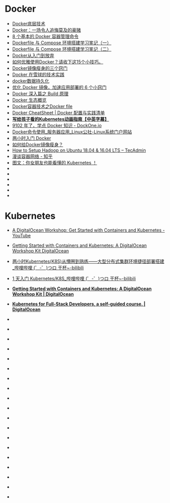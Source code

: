 # Docker



*   [Docker底层技术](https://www.jianshu.com/p/7a1ce51a0eba)
*   [Docker：一场令人追悔莫及的豪赌](http://dockone.io/article/5520)
*   [8 个基本的 Docker 容器管理命令](https://linux.cn/article-9768-1.html)
*   [Dockerfile 与 Compose 环境搭建学习笔记（一）](https://helei112g.github.io/2018/06/25/Dockerfile-%E4%B8%8E-Compose-%E7%8E%AF%E5%A2%83%E6%90%AD%E5%BB%BA%E5%AD%A6%E4%B9%A0%E7%AC%94%E8%AE%B0%EF%BC%88%E4%B8%80%EF%BC%89/)
*   [Dockerfile 与 Compose 环境搭建学习笔记（二）](https://helei112g.github.io/2018/06/26/Dockerfile-%E4%B8%8E-Compose-%E7%8E%AF%E5%A2%83%E6%90%AD%E5%BB%BA%E5%AD%A6%E4%B9%A0%E7%AC%94%E8%AE%B0%EF%BC%88%E4%BA%8C%EF%BC%89/)
*   [Docker从入门到放弃](https://mp.weixin.qq.com/s?__biz=MjM5NjA0NjgyMA==&mid=2651070642&idx=4&sn=4588718e68a100087051fc679cadb6bc&chksm=bd1fb2398a683b2fd31a613f6db49ed9a3298dc88790a69e0984cf65f24304544b85ede5f602&mpshare=1&scene=23&srcid=0816CLvbflRDEGoV3wQDwXvh#rd)
*   [如何优雅使用Docker？请收下这15个小技巧。](https://studygolang.com/articles/14319)
*   [Docker镜像瘦身的三个窍门](http://dockone.io/article/8174)
*   [Docker 在雪球的技术实践](https://mp.weixin.qq.com/s/0JAhx0uFu7rcYjor3Dx9dw?utm_source=tuicool&utm_medium=referral)
*   [docker数据持久化](http://liaowo.me/articles/2018/09/16/1537071415328.html?utm_source=tuicool&utm_medium=referral)
*   [优化 Docker 镜像，加速应用部署的 6 个小窍门](https://mp.weixin.qq.com/s?__biz=MzU4MzA0MTc3Nw==&mid=2247483910&idx=1&sn=48c72758b012d928c13b01e77a772abf&chksm=fdae5598cad9dc8ed7e9ed91f75165d06fc77f4ba36aca9f529279ab308e27003d5587ed743b&scene=21&utm_source=tuicool&utm_medium=referral)
*   [Docker 深入篇之 Build 原理](https://zhuanlan.zhihu.com/p/43767105?utm_source=tuicool&utm_medium=referral)
*   [Docker 生态概览](https://mp.weixin.qq.com/s?__biz=MzI0MDQ4MTM5NQ==&mid=2247486990&idx=2&sn=4b65be91263a2f8abb3c9807dfc28004&chksm=e91b6b12de6ce204d353eeedb787e803f22c9dea48a172de259d4785a9550f7360638f92677b&mpshare=1&scene=23&srcid=0920Dhlu4oQAaI8rySvy3T50#rd)
*   [Docker容器技术之Docker file](https://mp.weixin.qq.com/s?__biz=MzI0MDQ4MTM5NQ==&mid=2247486864&idx=1&sn=4e4a252aada8dfdb0de4e5e92de02058&chksm=e91b688cde6ce19af4f61b42454759c701bf2e250a46563948d6962be3a1883d63bd9c57beaf&mpshare=1&scene=23&srcid=0920VeoITSyfYK0Y8DSvqVQS#rd)
*   [Docker CheatSheet | Docker 配置与实践清单](https://segmentfault.com/a/1190000016447161?utm_source=tuicool&utm_medium=referral)
*   [**写给孩子看的Kubernetes动画指南【中英字幕】**](https://mp.weixin.qq.com/s?__biz=MzAxOTc0NzExNg==&mid=2665514892&idx=1&sn=f8b1169d9b66b88c3f5bac14de5384a7&chksm=80d67fcfb7a1f6d93359d14e0983fc895f734d35a1d7f3534e5e3c1c3294033c60ae09e7f5aa&mpshare=1&scene=23&srcid=0927MO4XawH0pPyNXRHcBD2W#rd)
*   [9102 年了，学点 Docker 知识 - DockOne.io](http://dockone.io/article/8583)
*   [Docker命令使用_服务器应用_Linux公社-Linux系统门户网站](https://www.linuxidc.com/Linux/2017-11/148372.htm)
*   [两小时入门 Docker](https://mp.weixin.qq.com/s?__biz=MzAxODI5ODMwOA==&mid=2666543666&idx=1&sn=aa2959d857cf31904c2712309a843e41&chksm=80dcfe99b7ab778f6de258c444719fc1b2874f3ba7110a3f0373f0ce69702906192fea863777&mpshare=1&scene=23&srcid=0130ivx7CTyoLs7JD5TTRJx7#rd)
*   [如何给Docker镜像瘦身？](https://www.infoq.cn/article/tbiWIEU87E*wKuNVJDWm)
*   [How to Setup Hadoop on Ubuntu 18.04 & 16.04 LTS – TecAdmin](https://tecadmin.net/setup-hadoop-on-ubuntu/)
*    [漫谈容器网络 - 知乎](https://zhuanlan.zhihu.com/p/143808293)             
*    [图文：你女朋友也能看懂的 Kubernetes ！](https://mp.weixin.qq.com/s?__biz=MzIzMTE1ODkyNQ==&mid=2649412589&idx=1&sn=f681ef54c5c23556785a85bd25137746&chksm=f0b6160fc7c19f19aa6e4a9292083dd2b0023ac7348b8b1a7be1027b71b15ebb0ce8dd0a6986&mpshare=1&scene=23&srcid=0119k8iDL8yeFhWTOa8yZULj&sharer_sharetime=1579425928984&sharer_shareid=19fe229c09c2cd2c6445c2856dcf3d6d#rd)     
*   []()
*   []()
*   []()
*   []()
*   []()
*   []()

# Kubernetes
*   [A DigitalOcean Workshop: Get Started with Containers and Kubernetes - YouTube](https://www.youtube.com/watch?v=7WOgYfZgSf0&feature=youtu.be)   
*   [Getting Started with Containers and Kubernetes: A DigitalOcean Workshop Kit  DigitalOcean](https://www.digitalocean.com/community/meetup_kits/getting-started-with-containers-and-kubernetes-a-digitalocean-workshop-kit)
*   [两小时Kubernetes(K8S)从懵圈到熟练——大型分布式集群环境捷径部署搭建_哔哩哔哩 (゜-゜)つロ 干杯~-bilibili](https://www.bilibili.com/video/av57580105)                 
*   [1 天入门 Kubernetes/K8S_哔哩哔哩 (゜-゜)つロ 干杯~-bilibili](https://www.bilibili.com/video/av49783277)         
*   [**Getting Started with Containers and Kubernetes: A DigitalOcean Workshop Kit | DigitalOcean**](https://www.digitalocean.com/community/meetup_kits/getting-started-with-containers-and-kubernetes-a-digitalocean-workshop-kit)
*   [**Kubernetes for Full-Stack Developers, a self-guided course. | DigitalOcean**](https://www.digitalocean.com/community/curriculums/kubernetes-for-full-stack-developers)
*   []()
*   []()
*   []()
*   []()
*   []()
*   []()
*   []()
*   []()
*   []()
*   []()
*   []()
*   []()







*   []()
*   []()
*   []()
*   []()
*   []()
*   []()
*   []()